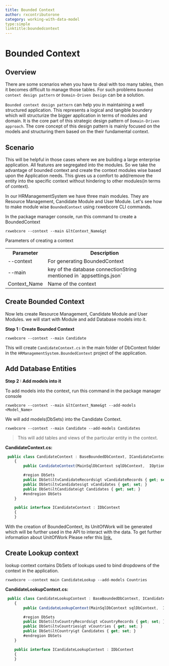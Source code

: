 ```yaml
---
title: Bounded Context
author: rxcontributorone
category: working-with-data-model  
type:simple
linktitle:boundedcontext
---
```

# Bounded Context

## Overview 

There are some scenarios when you have to deal with too many tables, then it becomes difficult to manage those tables. For such problems `Bounded context design pattern` or `Domain-Driven Design` can be a solution.

`Bounded context design pattern` can help you in maintaining a well structured application. This represents a logical and tangible boundery which will structurize the bigger application in terms of modules and domain. It is the core part of this strategic design pattern of `Domain-Driven approach`. The core concept of this design pattern is mainly focused on the models and structuring them based on the their fundamental context. 

## Scenario
This will be helpful in those cases where we are building a large enterprise application. All features are segregated into the modules. So we take the advantage of bounded context and create the context modules wise based upon the Application needs. This gives us a comfort to add/remove the entity into the specific context without hindering to other modules(in terms of context).

In our HRManagementSystem we have three main modules. They are Resource Management, Candidate Module and User Module. Let's see how to make module wise `BoundedContext` using rxwebcore CLI commands.

In the package manager console, run this command to create a BoundedContext

`````
rxwebcore --context --main &ltContext_Name&gt
`````

Parameters of creating a context 

<table class="table table-bordered table-striped">
<tr><th>Parameter</th><th>Description</th></tr>
<tr><td>--context</td><td>For generating BoundedContext</td></tr>
<tr><td>--main</td><td>key of the database connectionString mentioned in `appsettings.json`</td></tr>
<tr><td>Context_Name</td><td>Name of the context</td></tr>
</table>

## Create Bounded Context

Now lets create Resource Management, Candidate Module and User Modules. we will start with  Module and add Database models into it.

**Step 1 : Create Bounded Context**

`````
rxwebcore --context --main Candidate
`````

This will create `CandidateContext.cs` in the main folder of DbContext folder in the `HRManagementSystem.BoundedContext` project of the application. 

## Add Database Entities

**Step 2 : Add models into it**

To add models into the context, run this command in the package manager console

`````
rxwebcore --context --main &ltContext_Name&gt --add-models <Model_Name>
`````

We will add models(DbSets) into the Candidate Context.

`````
rxwebcore --context --main Candidate --add-models Candidates
`````

> This will add tables and views of the particular entity in the context.

**CandidateContext.cs:** 
````js
 public class CandidateContext : BaseBoundedDbContext, ICandidateContext
    {
        public CandidateContext(MainSqlDbContext sqlDbContext,  IOptions&ltDatabaseConfig&gt databaseConfig, IHttpContextAccessor contextAccessor,TenantDbConnectionInfo tenantDbConnection): base(sqlDbContext, databaseConfig.Value, contextAccessor,tenantDbConnection){ }

        #region DbSets
        public DbSet&ltvCandidateRecords&gt vCandidateRecords { get; set; }
        public DbSet&ltvCandidates&gt vCandidates { get; set; }
        public DbSet&ltCandidate&gt Candidates { get; set; }
        #endregion DbSets
    }

    public interface ICandidateContext : IDbContext
    {
    }
```` 

With the creation of BoundedContext, its UnitOfWork will be generated which will be further used in the API to interact with the data. To get further information about UnitOfWork Please refer this <a href="/rx-web-core/working-with-data-model/data-operations/overview" class="redirect-link" target="_blank">link.</a>

## Create Lookup context
lookup context contains DbSets of lookups used to bind dropdowns of the context in the application. 

`````
rxwebcore --context main CandidateLookup --add-models Countries
`````

**CandidateLookupContext.cs:** 
````js
 public class CandidateLookupContext : BaseBoundedDbContext, ICandidateLookupContext
    {
        public CandidateLookupContext(MainSqlDbContext sqlDbContext,  IOptions<DatabaseConfig> databaseConfig, IHttpContextAccessor contextAccessor,TenantDbConnectionInfo tenantDbConnection): base(sqlDbContext, databaseConfig.Value, contextAccessor,tenantDbConnection){ }

        #region DbSets
        public DbSet&ltvCountryRecords&gt vCountryRecords { get; set; }
        public DbSet&ltvCountries&gt vCountries { get; set; }
        public DbSet&ltCountry&gt Candidates { get; set; }
        #endregion DbSets
    }

    public interface ICandidateLookupContext : IDbContext
    {
    }
```` 
